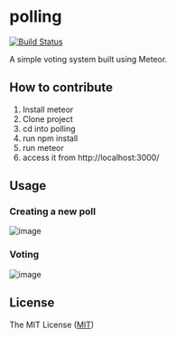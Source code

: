 # polling

[![Build Status](https://travis-ci.org/robertoduessmann/polling.svg?branch=master)](https://travis-ci.org/robertoduessmann/polling)

A simple voting system built using Meteor.

## How to contribute
1. Install meteor
2. Clone project
3. cd into polling
4. run npm install
5. run meteor
6. access it from http://localhost:3000/

## Usage

### Creating a new poll
![image](https://user-images.githubusercontent.com/9089383/30894257-1320d056-a319-11e7-89cb-f240abd35f5f.png)

### Voting
![image](https://user-images.githubusercontent.com/9089383/30894253-09761714-a319-11e7-8a64-6db235afe8a9.png)

## License
The MIT License ([MIT](https://github.com/robertoduessmann/polling/blob/master/LICENSE))